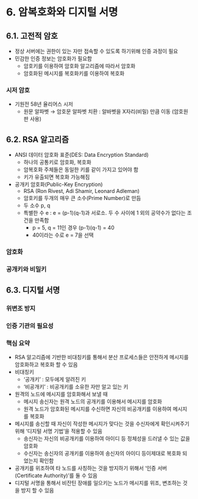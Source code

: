 # 6. 암복호화와 디지털 서명

## 6.1. 고전적 암호

- 정상 서버에는 권한이 있는 자만 접속할 수 있도록 하기위해 인증 과정이 필요
- 민감한 인증 정보는 암호화가 필요함
    - 암호키를 이용하여 암호화 알고리즘에 따라서 암호화
    - 암호화된 메시지를 복호화키를 이용하여 복호화

### 시저 암호

- 기원전 58년 율리어스 시저
    - 원문 알파벳 → 암호문 알파벳 치환 : 알바벳을 X자리(비밀) 만큼 이동 (암호원판 사용)

## 6.2. RSA 알고리즘

- ANSI 데이터 암호화 표준(DES: Data Encryption Standard)
    - 하나의 공통키로 암호화, 복호화
    - 암복호화 주체들은 동일한 키를 같이 가지고 있어야 함
    - 키가 유출되면 복호화 가능해짐
- 공개키 암호화(Public-Key Encryption)
    - RSA (Ron Rivest, Adi Shamir, Leonard Adleman)
    - 암호키를 두개의 매우 큰 소수(Prime Number)로 만듬
    - 두 소수 p, q
    - 특별한 수 e : e = (p-1)(q-1)과 서로소. 두 수 사이에 1 외의 공약수가 없다는 조건을 만족함
        - p = 5, q = 11인 경우 (p-1)(q-1) = 40
        - 40이라는 수로 e = 7을 선택

### 암호화

### 공개키와 비밀키

## 6.3. 디지털 서명

### 위변조 방지

### 인증 기관의 필요성

### 핵심 요약

- RSA 알고리즘에 기반한 비대칭키를 통해서 분산 프로세스들은 안전하게 메시지를 암호화하고 복호화 할 수 있음
- 비대칭키
    - ‘공개키’ : 모두에게 알려진 키
    - ‘비공개키’ : 비공개키를 소유한 자만 알고 있는 키
- 원격의 노드에 메시지를 암호화해서 보낼 때
    - 메시지 송신자는 원격 노드의 공개키를 이용해서 메시지를 암호화
    - 원격 노드가 암호화된 메시지를 수신하면 자신의 비공개키를 이용하여 메시지를 복호화
- 메시지를 송신할 때 자신이 작성한 메시지가 맞다는 것을 수신자에게 확인시켜주기 위해 ‘디지털 서명 기법’을 적용할 수 있음
    - 송신자는 자신의 비공개키를 이용하여 아이디 등 정체성을 드러낼 수 있는 값을 암호화
    - 수신자는 송신자의 공개키를 이용하여 송신자의 아이디 등이제대로 복호화 되었는지 확인함
- 공개키를 위조하여 타 노드를 사칭하는 것을 방지하기 위해서 ‘인증 서버(Certificate Authority)’를 둘 수 있음
- 디지털 서명을 통해서 비잔틴 장애를 일으키는 노드가 메시지를 위조, 변조하는 것을 방지 할 수 있음

